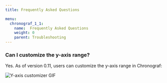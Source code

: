 ```yaml
---
title: Frequently Asked Questions

menu:
  chronograf_1_1:
    name:  Frequently Asked Questions
    weight: 0
    parent: Troubleshooting
---
```


### Can I customize the y-axis range?

Yes. As of version 0.11, users can customize the y-axis range in Chronograf:

![Y-axis customizer GIF](/img/chronograf/v0.11/y-axis-customization.gif)
